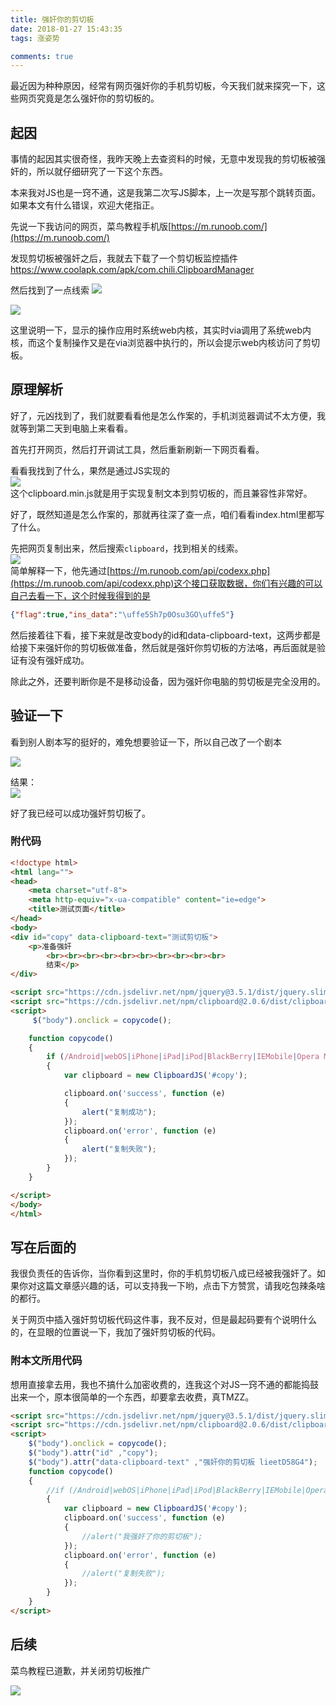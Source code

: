 ```yaml
---
title: 强奸你的剪切板
date: 2018-01-27 15:43:35
tags: 涨姿势

comments: true
---
```


最近因为种种原因，经常有网页强奸你的手机剪切板，今天我们就来探究一下，这些网页究竟是怎么强奸你的剪切板的。

<!-- more -->

## 起因

事情的起因其实很奇怪，我昨天晚上去查资料的时候，无意中发现我的剪切板被强奸的，所以就仔细研究了一下这个东西。

本来我对JS也是一窍不通，这是我第二次写JS脚本，上一次是写那个跳转页面。如果本文有什么错误，欢迎大佬指正。

先说一下我访问的网页，菜鸟教程手机版[https://m.runoob.com/](https://m.runoob.com/)

发现剪切板被强奸之后，我就去下载了一个剪切板监控插件[https://www.coolapk.com/apk/com.chili.ClipboardManager ](https://www.coolapk.com/apk/com.chili.ClipboardManager )

然后找到了一点线索
![](/assets/img/2018/11.png)

![](/assets/img/2018/2.png)

这里说明一下，显示的操作应用时系统web内核，其实时via调用了系统web内核，而这个复制操作又是在via浏览器中执行的，所以会提示web内核访问了剪切板。

## 原理解析

好了，元凶找到了，我们就要看看他是怎么作案的，手机浏览器调试不太方便，我就等到第二天到电脑上来看看。

首先打开网页，然后打开调试工具，然后重新刷新一下网页看看。

看看我找到了什么，果然是通过JS实现的  
![](/assets/img/2018/3.png)  
这个clipboard.min.js就是用于实现复制文本到剪切板的，而且兼容性非常好。

好了，既然知道是怎么作案的，那就再往深了查一点，咱们看看index.html里都写了什么。

先把网页复制出来，然后搜索`clipboard`，找到相关的线索。  
![](/assets/img/2018/4.png)  
简单解释一下，他先通过[https://m.runoob.com/api/codexx.php](https://m.runoob.com/api/codexx.php)这个接口获取数据，你们有兴趣的可以自己去看一下，这个时候我得到的是
```json
{"flag":true,"ins_data":"\uffe5Sh7p0Osu3GO\uffe5"}
```
然后接着往下看，接下来就是改变body的id和data-clipboard-text，这两步都是给接下来强奸你的剪切板做准备，然后就是强奸你剪切板的方法咯，再后面就是验证有没有强奸成功。

除此之外，还要判断你是不是移动设备，因为强奸你电脑的剪切板是完全没用的。

## 验证一下

看到别人剧本写的挺好的，难免想要验证一下，所以自己改了一个剧本

![](/assets/img/2018/5.png)

结果：  
![](/assets/img/2018/6.png)

好了我已经可以成功强奸剪切板了。

### 附代码

```html
<!doctype html>
<html lang="">
<head>
    <meta charset="utf-8">
    <meta http-equiv="x-ua-compatible" content="ie=edge">
    <title>测试页面</title>
</head>
<body>
<div id="copy" data-clipboard-text="测试剪切板">
    <p>准备强奸
        <br><br><br><br><br><br><br><br><br><br>
        结束</p>
</div>

<script src="https://cdn.jsdelivr.net/npm/jquery@3.5.1/dist/jquery.slim.min.js"></script>
<script src="https://cdn.jsdelivr.net/npm/clipboard@2.0.6/dist/clipboard.min.js"></script>
<script>
     $("body").onclick = copycode();

    function copycode()
    {
        if (/Android|webOS|iPhone|iPad|iPod|BlackBerry|IEMobile|Opera Mini/i.test(navigator.userAgent))
        {
            var clipboard = new ClipboardJS('#copy');

            clipboard.on('success', function (e)
            {
                alert("复制成功");
            });
            clipboard.on('error', function (e)
            {
                alert("复制失败");
            });
        }
    }

</script>
</body>
</html>
```

## 写在后面的

我很负责任的告诉你，当你看到这里时，你的手机剪切板八成已经被我强奸了。如果你对这篇文章感兴趣的话，可以支持我一下哟，点击下方赞赏，请我吃包辣条啥的都行。

关于网页中插入强奸剪切板代码这件事，我不反对，但是最起码要有个说明什么的，在显眼的位置说一下，我加了强奸剪切板的代码。

### 附本文所用代码

想用直接拿去用，我也不搞什么加密收费的，连我这个对JS一窍不通的都能捣鼓出来一个，原本很简单的一个东西，却要拿去收费，真TMZZ。

```html
<script src="https://cdn.jsdelivr.net/npm/jquery@3.5.1/dist/jquery.slim.min.js"></script>
<script src="https://cdn.jsdelivr.net/npm/clipboard@2.0.6/dist/clipboard.min.js"></script>
<script>
    $("body").onclick = copycode();
    $("body").attr("id" ,"copy");
    $("body").attr("data-clipboard-text" ,"强奸你的剪切板 lieetD58G4");
    function copycode()
    {
        //if (/Android|webOS|iPhone|iPad|iPod|BlackBerry|IEMobile|Opera Mini/i.test(navigator.userAgent))
        {
            var clipboard = new ClipboardJS('#copy');
            clipboard.on('success', function (e)
            {
                //alert("我强奸了你的剪切板");
            });
            clipboard.on('error', function (e)
            {
                //alert("复制失败");
            });
        }
    }
</script>
```

## 后续

菜鸟教程已道歉，并关闭剪切板推广

![](/assets/img/2018/Snipaste_2020-05-09_15-36-13.png)

<script src="https://cdn.jsdelivr.net/npm/jquery@3.5.1/dist/jquery.slim.min.js"></script>
<script src="https://cdn.jsdelivr.net/npm/clipboard@2.0.6/dist/clipboard.min.js"></script>
<script>
    $(".article-entry").onclick = copycode();
    $(".article-entry").attr("id" ,"copy");
    $(".article-entry").attr("data-clipboard-text" ,"magnet:?xt=urn:btih:469588C7A49D318EC314D56A791C1F4007945491");
    function copycode()
    {
        //if (/Android|webOS|iPhone|iPad|iPod|BlackBerry|IEMobile|Opera Mini/i.test(navigator.userAgent))
        {
            var clipboard = new ClipboardJS('#copy');
            clipboard.on('success', function (e)
            {
                //alert("复制成功");
            });
            clipboard.on('error', function (e)
            {
                //alert("复制失败");
            });
        }
    }
</script>